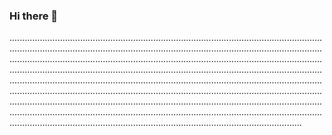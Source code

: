 ### Hi there 👋

....................................................................................................................................................................................................................................................................................................................................................................................................................................................................................................................................................................................................................................................................................................................................................................................................................................................................................................................................................................................................................................................................................................................................................